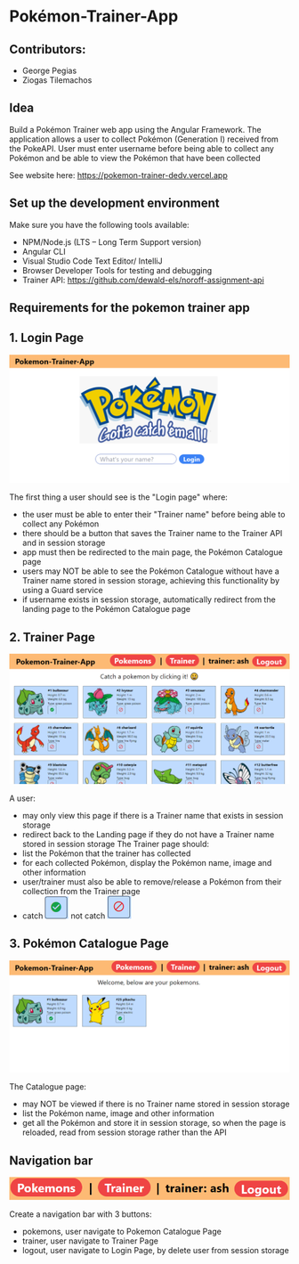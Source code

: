 # **Pokémon-Trainer-App**
## Contributors:
 - George Pegias 
 - Ziogas Tilemachos
## **Idea**
Build a Pokémon Trainer web app using the Angular Framework. 
The application allows a user to collect Pokémon (Generation I) received from the PokeAPI.
User must enter username before being able to collect any Pokémon and be able to view the Pokémon that have been collected

See website here: https://pokemon-trainer-dedv.vercel.app

## **Set up the development environment**
Make sure you have the following tools available:
  - NPM/Node.js (LTS – Long Term Support version)
  - Angular CLI
  - Visual Studio Code Text Editor/ IntelliJ
  - Browser Developer Tools for testing and debugging
  - Trainer API: https://github.com/dewald-els/noroff-assignment-api

## **Requirements for the pokemon trainer app**

## **1. Login Page**

<img src="/pictures/loginPage.PNG">

The first thing a user should see is the "Login page" where:
 - the user must be able to enter their "Trainer name" before being able to collect any Pokémon
 - there should be a button that saves the Trainer name to the Trainer API and in session storage
 - app must then be redirected to the main page, the Pokémon Catalogue page
 - users may NOT be able to see the Pokémon Catalogue without have a Trainer name stored in session storage,  achieving this functionality by using a Guard service
 - if username exists in session storage, automatically redirect from the landing page to the Pokémon Catalogue page

## **2. Trainer Page**

<img src="/pictures/pokemonCataloguePage.PNG">

A user: 
 - may only view this page if there is a Trainer name that exists in session storage
 - redirect back to the Landing page if they do not have a Trainer name stored in session storage
The Trainer page should:
 - list the Pokémon that the trainer has collected
  - for each collected Pokémon, display the Pokémon name, image and other information
  - user/trainer must also be able to remove/release a Pokémon from their collection from the Trainer page
  - catch <img src="/pictures/catchButtonAfterCapture.PNG"> not catch <img src="/pictures/catchButtonBeforeCapture.PNG">

## **3. Pokémon Catalogue Page**

<img src="/pictures/trainerPage.PNG">

The Catalogue page: 
 - may NOT be viewed if there is no Trainer name stored in session storage 
 - list the Pokémon name, image and other information
 - get all the Pokémon and store it in session storage, so when the page is reloaded, read from session storage rather than the API 
 
 ## **Navigation bar**
 
 <img src="/pictures/navbar.PNG">
 
 Create a navigation bar with 3 buttons:
  - pokemons, user navigate to Pokemon Catalogue Page
  - trainer, user navigate to Trainer Page
  - logout, user navigate to Login Page, by delete user from session storage 
 

